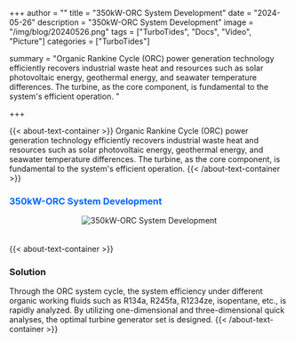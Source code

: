 +++
author = ""
title = "350kW-ORC System Development"
date = "2024-05-26"
description = "350kW-ORC System Development"
image = "/img/blog/20240526.png"
tags = ["TurboTides", "Docs", "Video", "Picture"]
categories = ["TurboTides"]

summary = "Organic Rankine Cycle (ORC) power generation technology efficiently recovers industrial waste heat and resources such as solar photovoltaic energy, geothermal energy, and seawater temperature differences. The turbine, as the core component, is fundamental to the system's efficient operation. <!--more-->"

+++

{{< about-text-container >}}
Organic Rankine Cycle (ORC) power generation technology efficiently recovers industrial waste heat and resources such as solar photovoltaic energy, geothermal energy, and seawater temperature differences. The turbine, as the core component, is fundamental to the system's efficient operation.
{{< /about-text-container >}}


<h3 style="color: #0066FF;">350kW-ORC System Development</h3>
<div style="display: flex; justify-content: center;">
    <img src="/img/blog/case picture/幻灯片8.PNG" alt="350kW-ORC System Development" style="margin-top: 0; margin-bottom: 1.4em; max-width: 100%;">
</div>


{{< about-text-container >}}
### Solution
Through the ORC system cycle, the system efficiency under different organic working fluids such as R134a, R245fa, R1234ze, isopentane, etc., is rapidly analyzed. By utilizing one-dimensional and three-dimensional quick analyses, the optimal turbine generator set is designed.
{{< /about-text-container >}}
